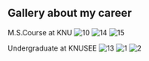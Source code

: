 ## Gallery about my career

M.S.Course at KNU
![10](https://github.com/purang2/purang2/assets/46081500/b5a44a6a-ab6f-44e2-b81d-e82e4c63edec)
![14](https://github.com/purang2/purang2/assets/46081500/9df6aa9a-bc72-413a-80d1-354ad11b7d23)
![15](https://github.com/purang2/purang2/assets/46081500/5d4318e4-97e4-4895-829a-86236d691005)

Undergraduate at KNUSEE
![13](https://github.com/purang2/purang2/assets/46081500/5b32dc98-2741-464a-9ad1-578aaf1292ac)
![1](https://github.com/purang2/purang2/assets/46081500/710fd27a-268b-471a-9b9d-b22c0c1d0553)
![2](https://github.com/purang2/purang2/assets/46081500/d475519f-249d-42b6-8f47-dbec18bfebbe)
